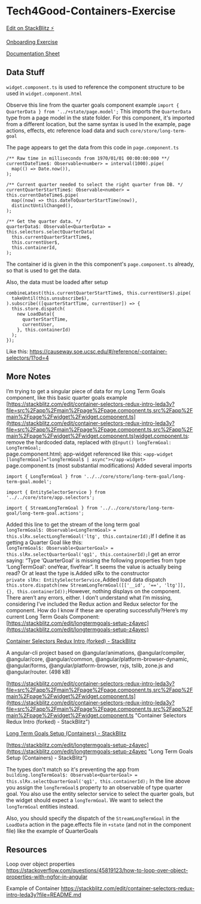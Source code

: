# Tech4Good-Containers-Exercise

[Edit on StackBlitz ⚡️](https://stackblitz.com/edit/longtermgoals-setup-z4ayec)

[Onboarding Exercise](https://docs.google.com/document/d/1x-7JrtLswwFnXD_ggjxILC8rLLksC5IL6D9qCLLMxgo/edit#)

[Documentation Sheet](https://docs.google.com/spreadsheets/d/127ckUnuKAWPYyK6D7W4JT7aJpRG2uEZgf7zfhjXwLmU/edit#gid=0)

## Data Stuff
`widget.component.ts` is used to reference the component structure to be used in `widget.component.html`

Observe this line from the quarter goals component example
`import { QuarterData } from '../+state/page.model';`
This imports the `QuarterData` type from a page model in the state folder. For this component, it's imported from a different location, but the same syntax is used
In the example, page actions, effects, etc reference load data and such
`core/store/long-term-goal`

The page appears to get the data from this code in `page.component.ts`
```
/** Raw time in milliseconds from 1970/01/01 00:00:00:000 **/
currentDateTime$: Observable<number> = interval(1000).pipe(
  map(() => Date.now()),
);

/** Current quarter needed to select the right quarter from DB. */
currentQuarterStartTime$: Observable<number> = this.currentDateTime$.pipe(
  map((now) => this.dateToQuarterStartTime(now)),
  distinctUntilChanged(),
);

/** Get the quarter data. */
quarterData$: Observable<QuarterData> = this.selectors.selectQuarterData(
  this.currentQuarterStartTime$,
  this.currentUser$,
  this.containerId,
);
```
The container id is given in the this component's `page.component.ts` already, so that is used to get the data.

Also, the data must be loaded after setup
```
combineLatest(this.currentQuarterStartTime$, this.currentUser$).pipe(
  takeUntil(this.unsubscribe$),
).subscribe(([quarterStartTime, currentUser]) => {
  this.store.dispatch(
    new LoadData({
      quarterStartTime,
      currentUser,
    }, this.containerId)
  );
});
```
Like this: https://causeway.soe.ucsc.edu/#/reference/-container-selectors/1?od=4

## More Notes
I’m trying to get a singular piece of data for my Long Term Goals component, like this basic quarter goals example  
[https://stackblitz.com/edit/container-selectors-redux-intro-leda3y?file=src%2Fapp%2Fmain%2Fpage%2Fpage.component.ts,src%2Fapp%2Fmain%2Fpage%2Fwidget%2Fwidget.component.ts](https://stackblitz.com/edit/container-selectors-redux-intro-leda3y?file=src%2Fapp%2Fmain%2Fpage%2Fpage.component.ts,src%2Fapp%2Fmain%2Fpage%2Fwidget%2Fwidget.component.ts)widget.component.ts: remove the hardcoded data, replaced with  `@Input() longTermGoal: LongTermGoal;`  
page.component.html; app-widget referenced like this:  `<app-widget [longTermGoal]="longTermGoal$ | async"></app-widget>`  
page.component.ts (most substantial modifications)
Added several imports  
```
import { LongTermGoal } from '../../core/store/long-term-goal/long-term-goal.model';

import { EntitySelectorService } from '../../core/store/app.selectors';

import { StreamLongTermGoal } from '../../core/store/long-term-goal/long-term-goal.actions';
```

Added this line to get the stream of the long term goal  
`longTermGoal$: Observable<LongTermGoal> = this.slRx.selectLongTermGoal('ltg', this.containerId);`If I define it as getting a Quarter Goal like this:  
`longTermGoal$: Observable<QuarterGoal> = this.slRx.selectQuarterGoal('qg1', this.containerId);`I get an error saying: “Type ‘QuarterGoal’ is missing the following properties from type ‘LongTermGoal’: oneYear, fiveYear”. It seems the value is actually being read? Or at least the type is.Added slRx to the constructor  
`private slRx: EntitySelectorService,`Added load data dispatch  
`this.store.dispatch(new StreamLongTermGoal([['__id', '==', 'ltg']], {}, this.containerId));`However, nothing displays on the component. There aren’t any errors, either. I don’t understand what I’m missing, considering I’ve included the Redux action and Redux selector for the component. How do I know if these are operating successfully?Here’s my current Long Term Goals Component:  [https://stackblitz.com/edit/longtermgoals-setup-z4ayec](https://stackblitz.com/edit/longtermgoals-setup-z4ayec)

[Container Selectors Redux Intro (forked) - StackBlitz](https://stackblitz.com/edit/container-selectors-redux-intro-leda3y?file=src%2Fapp%2Fmain%2Fpage%2Fpage.component.ts,src%2Fapp%2Fmain%2Fpage%2Fwidget%2Fwidget.component.ts)

A angular-cli project based on @angular/animations, @angular/compiler, @angular/core, @angular/common, @angular/platform-browser-dynamic, @angular/forms, @angular/platform-browser, rxjs, tslib, zone.js and @angular/router. (498 kB)

[https://stackblitz.com/edit/container-selectors-redux-intro-leda3y?file=src%2Fapp%2Fmain%2Fpage%2Fpage.component.ts,src%2Fapp%2Fmain%2Fpage%2Fwidget%2Fwidget.component.ts](https://stackblitz.com/edit/container-selectors-redux-intro-leda3y?file=src%2Fapp%2Fmain%2Fpage%2Fpage.component.ts,src%2Fapp%2Fmain%2Fpage%2Fwidget%2Fwidget.component.ts "Container Selectors Redux Intro (forked) - StackBlitz")



[Long Term Goals Setup (Containers) - StackBlitz](https://stackblitz.com/edit/longtermgoals-setup-z4ayec)

[https://stackblitz.com/edit/longtermgoals-setup-z4ayec](https://stackblitz.com/edit/longtermgoals-setup-z4ayec "Long Term Goals Setup (Containers) - StackBlitz")

The types don't match so it's preventing the app from `building.longTermGoal$: Observable<QuarterGoal> = this.slRx.selectQuarterGoal('qg1', this.containerId);` In the line above you assign the `longTermGoal$` property to an observable of type quarter goal. You also use the entity selector service to select the quarter goals, but the widget should expect a `longTermGoal`. We want to select the `longTermGoal` entities instead.

Also, you should specify the dispatch of the `StreamLongTermGoal` in the `LoadData` action in the page.effects file in `+state` (and not in the component file) like the example of QuarterGoals

## Resources

Loop over object properties
https://stackoverflow.com/questions/45819123/how-to-loop-over-object-properties-with-ngfor-in-angular

Example of Container
https://stackblitz.com/edit/container-selectors-redux-intro-leda3y?file=README.md

